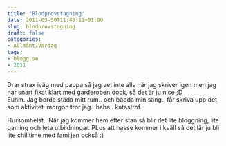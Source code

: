 ```yaml
---
title: "Blodprovstagning"
date: 2011-03-30T11:43:11+01:00
slug: blodprovstagning
draft: false
categories:
- Allmänt/Vardag
tags:
- blogg.se
- 2011
---
```

Drar strax iväg med pappa så jag vet inte alls när jag skriver igen men jag har snart fixat klart med garderoben dock, så det är ju nice ;D  
Euhm..Jag borde städa mitt rum.. och bädda min säng.. får skriva upp det som aktivitet imorgon tror jag.. haha.. katastrof.  
  
Hursomhelst.. När jag kommer hem efter stan så blir det lite bloggning, lite gaming och leta utbildningar. PLus att hasse kommer i kväll så det lär ju bli lite chilltime med familjen också :)